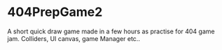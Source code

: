 # 404PrepGame2
A short quick draw game made in a few hours as practise for 404 game jam.
Colliders, UI canvas, game Manager etc..
